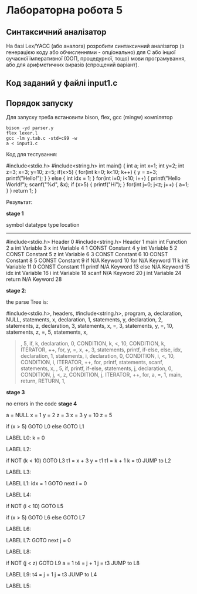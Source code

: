 # Лабораторна робота 5

## Cинтаксичний аналізатор

На базі Lex/YACC (або аналога) розробити синтаксичний
аналізатор (з генерацією коду або обчисленнями - опціонально) для С або іншої
сучасної імперативної (ООП, процедурної, тощо) мови програмування, або для арифметичних виразів (спрощений варіант).

## Код заданий у файлі input1.с

## Порядок запуску

Для запуску треба встановити bison, flex, gcc (mingw) компілятор

```
bison -yd parser.y
flex lexer.l
gcc -lm y.tab.c -std=c99 -w
a < input1.c
```

Код для тестування:

#include<stdio.h>
#include<string.h>
int main() {
    int a;
    int x=1;
    int y=2;
    int z=3;
    x=3;
    y=10;
    z=5;
    if(x>5) {
        for(int k=0; k<10; k++) {
            y = x+3;
            printf("Hello!");
        }
    } else {
        int idx = 1;
    }
    for(int i=0; i<10; i++) {
        printf("Hello World!");
        scanf("%d", &x);
        if (x>5) {
            printf("Hi");
        }
        for(int j=0; j<z; j++) {
            a=1;
        }
    } 
    return 1;
}

Результат:

******stage 1******

symbol   datatype   type   location
_______________________________________

#include<stdio.h>               Header  0
#include<string.h>              Header  1
main    int     Function        2
a       int     Variable        3
x       int     Variable        4
1       CONST   Constant        4
y       int     Variable        5
2       CONST   Constant        5
z       int     Variable        6
3       CONST   Constant        6
10      CONST   Constant        8
5       CONST   Constant        9
if      N/A     Keyword         10
for     N/A     Keyword         11
k       int     Variable        11
0       CONST   Constant        11
printf  N/A     Keyword         13
else    N/A     Keyword         15
idx     int     Variable        16
i       int     Variable        18
scanf   N/A     Keyword         20
j       int     Variable        24
return  N/A     Keyword         28


******stage 2******:


the parse Tree is:

#include<stdio.h>,
 headers,
 #include<string.h>,
 program,
 a,
 declaration,
 NULL,
 statements,
 x,
 declaration,
 1,
 statements,
 y,
 declaration,
 2,
 statements,
 z,
 declaration,
 3,
 statements,
 x,
 =,
 3,
 statements,
 y,
 =,
 10,
 statements,
 z,
 =,
 5,
 statements,
 x,
 >,
 5,
 if,
 k,
 declaration,
 0,
 CONDITION,
 k,
 <,
 10,
 CONDITION,
 k,
 ITERATOR,
 ++,
 for,
 y,
 =,
 x,
 +,
 3,
 statements,
 printf,
 if-else,
 else,
 idx,
 declaration,
 1,
 statements,
 i,
 declaration,
 0,
 CONDITION,
 i,
 <,
 10,
 CONDITION,
 i,
 ITERATOR,
 ++,
 for,
 printf,
 statements,
 scanf,
 statements,
 x,
 >,
 5,
 if,
 printf,
 if-else,
 statements,
 j,
 declaration,
 0,
 CONDITION,
 j,
 <,
 z,
 CONDITION,
 j,
 ITERATOR,
 ++,
 for,
 a,
 =,
 1,
 main,
 return,
 RETURN,
 1,




******stage 3******

no errors in the code
******stage 4******

a = NULL
x = 1
y = 2
z = 3
x = 3
y = 10
z = 5

if (x > 5) GOTO L0 else GOTO L1

LABEL L0:
k = 0

LABEL L2:

if NOT (k < 10) GOTO L3
t1 = x + 3
y = t1
t1 = k + 1
k = t0
JUMP to L2

LABEL L3:

LABEL L1:
idx = 1
GOTO next
i = 0

LABEL L4:

if NOT (i < 10) GOTO L5

if (x > 5) GOTO L6 else GOTO L7

LABEL L6:

LABEL L7:
GOTO next
j = 0

LABEL L8:

if NOT (j < z) GOTO L9
a = 1
t4 = j + 1
j = t3
JUMP to L8

LABEL L9:
t4 = j + 1
j = t3
JUMP to L4

LABEL L5: